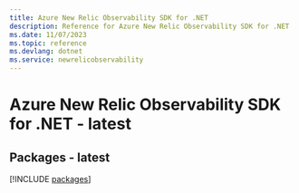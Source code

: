 ```yaml
---
title: Azure New Relic Observability SDK for .NET
description: Reference for Azure New Relic Observability SDK for .NET
ms.date: 11/07/2023
ms.topic: reference
ms.devlang: dotnet
ms.service: newrelicobservability
---
```

# Azure New Relic Observability SDK for .NET - latest
## Packages - latest
[!INCLUDE [packages](new-relic-observability-index.md)]